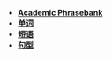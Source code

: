 - [**Academic Phrasebank**](english/academic_english/academic_phrasebank/readme.md)
- [**单词**](english/academic_english/word_tagger/readme.md)
- [**短语**](english/academic_english/phrases/readme.md)
- [**句型**](english/academic_english/sentences/readme.md)